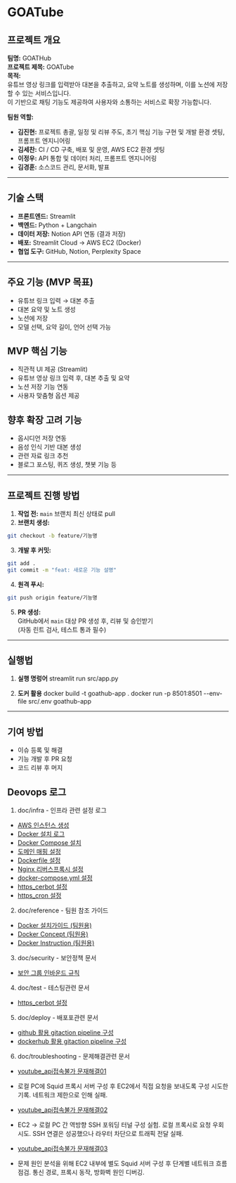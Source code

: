 # GOATube

## 프로젝트 개요

**팀명:** GOATHub  
**프로젝트 제목:** GOATube  
**목적:**  
유튜브 영상 링크를 입력받아 대본을 추출하고, 요약 노트를 생성하며,
이를 노션에 저장할 수 있는 서비스입니다.  
이 기반으로 채팅 기능도 제공하여 사용자와 소통하는 서비스로 확장 가능합니다.

**팀원 역할:**

- **김진현:** 프로젝트 총괄, 일정 및 리뷰 주도, 초기 핵심 기능 구현 및 개발 환경 셋팅, 프롬프트 엔지니어링
- **김세찬:** CI / CD 구축, 배포 및 운영, AWS EC2 환경 셋팅
- **이정우:** API 통합 및 데이터 처리, 프롬프트 엔지니어링
- **김경훈:** 소스코드 관리, 문서화, 발표

---

## 기술 스택

- **프론트엔드:** Streamlit
- **백엔드:** Python + Langchain
- **데이터 저장:** Notion API 연동 (결과 저장)
- **배포:** Streamlit Cloud -> AWS EC2 (Docker)
- **협업 도구:** GitHub, Notion, Perplexity Space

---

## 주요 기능 (MVP 목표)

- 유튜브 링크 입력 → 대본 추출
- 대본 요약 및 노트 생성
- 노션에 저장
- 모델 선택, 요약 길이, 언어 선택 가능

## MVP 핵심 기능

- 직관적 UI 제공 (Streamlit)
- 유튜브 영상 링크 입력 후, 대본 추출 및 요약
- 노션 저장 기능 연동
- 사용자 맞춤형 옵션 제공

## 향후 확장 고려 기능

- 옵시디언 저장 연동
- 음성 인식 기반 대본 생성
- 관련 자료 링크 추천
- 블로그 포스팅, 퀴즈 생성, 챗봇 기능 등

---

## 프로젝트 진행 방법

1. **작업 전:** `main` 브랜치 최신 상태로 pull
2. **브랜치 생성:**

```bash
git checkout -b feature/기능명
```

3. **개발 후 커밋:**

```bash
git add .
git commit -m "feat: 새로운 기능 설명"
```

4. **원격 푸시:**

```bash
git push origin feature/기능명
```

5. **PR 생성:**  
   GitHub에서 `main` 대상 PR 생성 후, 리뷰 및 승인받기  
   (자동 린트 검사, 테스트 통과 필수)

---

## 실행법

1. **실행 명렁어**
   streamlit run src/app.py

2. **도커 활용**
   docker build -t goathub-app .
   docker run -p 8501:8501 --env-file src/.env goathub-app

---

## 기여 방법

- 이슈 등록 및 해결
- 기능 개발 후 PR 요청
- 코드 리뷰 후 머지

## Deovops 로그

1. doc/infra - 인프라 관련 설정 로그

- [AWS 인스턴스 생성](doc/infra/01_aws_instance_create.md)
- [Docker 설치 로그](doc/infra/02_docker_install_log.md)
- [Docker Compose 설치](doc/infra/03_docker_compose_install.md)
- [도메인 매핑 설정](doc/infra/04_domain_config.md)
- [Dockerfile 설정](doc/infra/05_Dockerfile.md)
- [Nginx 리버스프록시 설정](doc/infra/06_nginx_reverse_proxy.md)
- [docker-compose.yml 설정](doc/infra/07_docker_compose.md)
- [https_cerbot 설정](doc/infra/08_https_certbot.md)
- [https_cron 설정](doc/infra/09_https_cron.md)

2. doc/reference - 팀원 참조 가이드

- [Docker 설치가이드 (팀원용)](doc/reference/01_Docker_install_guide.md)
- [Docker Concept (팀원용)](doc/reference/02_Docker_Concept)
- [Docker Instruction (팀원용)](doc/reference/03_Dockere_Instruction)

3. doc/security - 보안정책 문서

- [보안 그룹 인바운드 규칙](doc/01_security/01_Infra_log.md)

4. doc/test - 테스팅관련 문서

- [https_cerbot 설정](doc/test/01_Docker_container_running_cehck.md)

5. doc/deploy - 배포포관련 문서

- [github 활용 gitaction pipeline 구성](doc/deploy/01_deploy_with_githubactions.md)
- [dockerhub 활용 gitaction pipeline 구성](doc/deploy/02_deploy_with_dockerhub.md)

6. doc/troubleshooting - 문제해결관련 문서

- [youtube_api접속불가 문재해결01](doc/troubleshooting/01-1_youtubeapi_trouble_forward_proxy_network_setting.md)
- 로컬 PC에 Squid 프록시 서버 구성 후 EC2에서 직접 요청을 보내도록 구성 시도한 기록. 네트워크 제한으로 인해 실패.

- [youtube_api접속불가 문재해결02](doc/troubleshooting/01-2_youtubeapi_trouble_reverse_ssh_ternerling_network_setting.md)
- EC2 → 로컬 PC 간 역방향 SSH 포워딩 터널 구성 실험. 로컬 프록시로 요청 우회 시도. SSH 연결은 성공했으나 라우터 차단으로 트래픽 전달 실패.

- [youtube_api접속불가 문재해결03](doc/troubleshooting/01-3_youtubeapi_trouble_deburgging.md)
- 문제 원인 분석을 위해 EC2 내부에 별도 Squid 서버 구성 후 단계별 네트워크 흐름 점검. 통신 경로, 프록시 동작, 방화벽 원인 디버깅.
